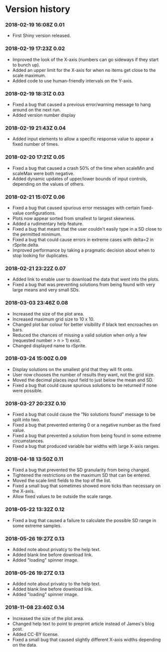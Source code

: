 # Version history

### 2018-02-19 16:08Z 0.01
* First Shiny version released.

### 2018-02-19 17:23Z 0.02
  * Improved the look of the X-axis (numbers can go sideways if they start to bunch up).
  * Added an upper limit for the X-axis for when no items get close to the scale maximum.
  * Added code to use human-friendly intervals on the Y-axis.

### 2018-02-19 18:31Z 0.03
  * Fixed a bug that caused a previous error/warning message to hang around on the next run.
  * Added version number display

### 2018-02-19 21:43Z 0.04
  * Added input elements to allow a specific response value to appear a fixed number of times.

### 2018-02-20 17:21Z 0.05

  * Fixed a bug that caused a crash 50% of the time when scaleMin and scaleMax were both negative.
  * Added dynamic updates of upper/lower bounds of input controls, depending on the values of others.

### 2018-02-21 15:07Z 0.06
  * Fixed a bug that caused spurious error messages with certain fixed-value configurations.
  * Plots now appear sorted from smallest to largest skewness.
  * Added a rudimentary help feature.
  * Fixed a bug that meant that the user couldn't easily type in a SD close to the permitted minimum.
  * Fixed a bug that could cause errors in extreme cases with delta=2 in rSprite.delta.
  * Improved performance by taking a pragmatic decision about when to stop looking for duplicates.

### 2018-02-21 23:22Z 0.07
  * Added link to enable user to download the data that went into the plots.
  * Fixed a bug that was preventing solutions from being found with very large means and very small SDs.

### 2018-03-03 23:46Z 0.08
  * Increased the size of the plot area.
  * Increased maximum grid size to 10 x 10.
  * Changed plot bar colour for better visibility if black text encroaches on bars.
  * Reduced the chances of missing a valid solution when only a few (requested number > n > 1) exist.
  * Changed displayed name to rSprite.

### 2018-03-24 15:00Z 0.09
  * Display solutions on the smallest grid that they will fit onto.
  * User now chooses the number of results they want, not the grid size.
  * Moved the decimal places input field to just below the mean and SD.
  * Fixed a bug that could cause spurious solutions to be returned if none were possible.

### 2018-03-27 20:23Z 0.10
  * Fixed a bug that could cause the "No solutions found" message to be split into two.
  * Fixed a bug that prevented entering 0 or a negative number as the fixed value.
  * Fixed a bug that prevented a solution from being found in some extreme circumstances.
  * Fixed a bug that produced variable bar widths with large X-axis ranges.

### 2018-04-18 13:50Z 0.11
  * Fixed a bug that prevented the SD granularity from being changed.
  * Tightened the restrictions on the maximum SD that can be entered.
  * Moved the scale limit fields to the top of the list.
  * Fixed a small bug that sometimes showed more ticks than necessary on the X-axis.
  * Allow fixed values to be outside the scale range.

### 2018-05-22 13:32Z 0.12
  * Fixed a bug that caused a failure to calculate the possible SD range in some extreme samples.

### 2018-05-26 19:27Z 0.13
 * Added note about privatcy to the help text.
 * Added blank line before download link.
 * Added "loading" spinner image.

### 2018-05-26 19:27Z 0.13
  * Added note about privatcy to the help text.
  * Added blank line before download link.
  * Added "loading" spinner image.

### 2018-11-08 23:40Z 0.14
  * Increased the size of the plot area.
  * Changed help text to point to preprint article instead of James's blog post.
  * Added CC-BY license.
  * Fixed a small bug that caused slightly different X-axis widths depending on the data.

